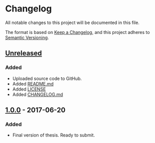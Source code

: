# Changelog

All notable changes to this project will be documented in this file.

The format is based on [Keep a Changelog](https://keepachangelog.com/en/1.0.0/),
and this project adheres to [Semantic Versioning](https://semver.org/spec/v2.0.0.html).

## [Unreleased]

### Added

- Uploaded source code to GitHub.
- Added [README.md](README.md)
- Added [LICENSE](LICENSE)
- Added [CHANGELOG.md](CHANGELOG.md)

## [1.0.0] - 2017-06-20

### Added

- Final version of thesis. Ready to submit.

[unreleased]: https://github.com/olivierlacan/keep-a-changelog/compare/v1.0.0...HEAD
[1.0.0]: https://github.com/saschazar21/thesis/releases/tag/v1.0.0
